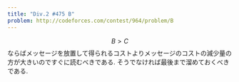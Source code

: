 ```yaml
---
title: "Div.2 #475 B"
problem: http://codeforces.com/contest/964/problem/B
---
```

$$ B \gt C $$ ならばメッセージを放置して得られるコストよりメッセージのコストの減少量の方が大きいのですぐに読むべきである. そうでなければ最後まで溜めておくべきである.
